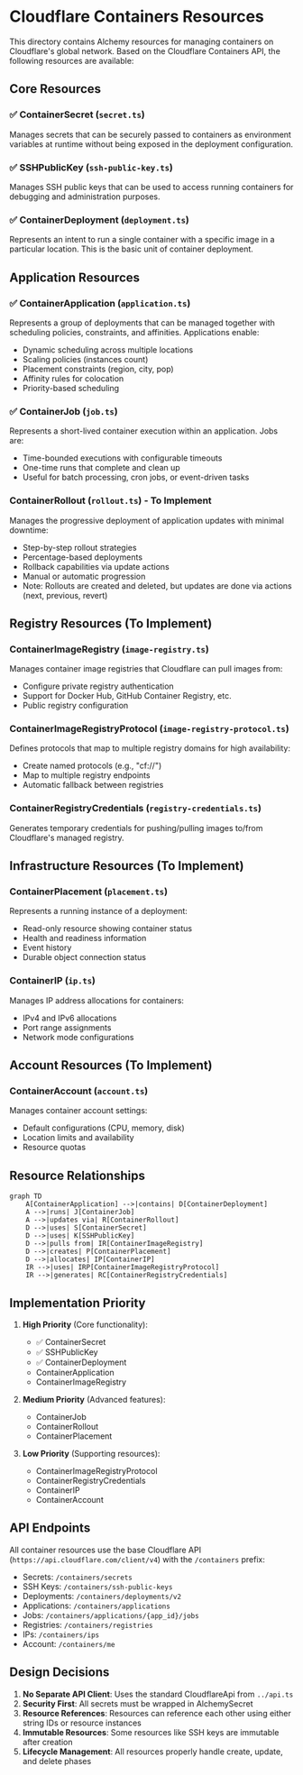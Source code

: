 # Cloudflare Containers Resources

This directory contains Alchemy resources for managing containers on Cloudflare's global network. Based on the Cloudflare Containers API, the following resources are available:

## Core Resources

### ✅ ContainerSecret (`secret.ts`)

Manages secrets that can be securely passed to containers as environment variables at runtime without being exposed in the deployment configuration.

### ✅ SSHPublicKey (`ssh-public-key.ts`)

Manages SSH public keys that can be used to access running containers for debugging and administration purposes.

### ✅ ContainerDeployment (`deployment.ts`)

Represents an intent to run a single container with a specific image in a particular location. This is the basic unit of container deployment.

## Application Resources

### ✅ ContainerApplication (`application.ts`)

Represents a group of deployments that can be managed together with scheduling policies, constraints, and affinities. Applications enable:

- Dynamic scheduling across multiple locations
- Scaling policies (instances count)
- Placement constraints (region, city, pop)
- Affinity rules for colocation
- Priority-based scheduling

### ✅ ContainerJob (`job.ts`)

Represents a short-lived container execution within an application. Jobs are:

- Time-bounded executions with configurable timeouts
- One-time runs that complete and clean up
- Useful for batch processing, cron jobs, or event-driven tasks

### ContainerRollout (`rollout.ts`) - To Implement

Manages the progressive deployment of application updates with minimal downtime:

- Step-by-step rollout strategies
- Percentage-based deployments
- Rollback capabilities via update actions
- Manual or automatic progression
- Note: Rollouts are created and deleted, but updates are done via actions (next, previous, revert)

## Registry Resources (To Implement)

### ContainerImageRegistry (`image-registry.ts`)

Manages container image registries that Cloudflare can pull images from:

- Configure private registry authentication
- Support for Docker Hub, GitHub Container Registry, etc.
- Public registry configuration

### ContainerImageRegistryProtocol (`image-registry-protocol.ts`)

Defines protocols that map to multiple registry domains for high availability:

- Create named protocols (e.g., "cf://")
- Map to multiple registry endpoints
- Automatic fallback between registries

### ContainerRegistryCredentials (`registry-credentials.ts`)

Generates temporary credentials for pushing/pulling images to/from Cloudflare's managed registry.

## Infrastructure Resources (To Implement)

### ContainerPlacement (`placement.ts`)

Represents a running instance of a deployment:

- Read-only resource showing container status
- Health and readiness information
- Event history
- Durable object connection status

### ContainerIP (`ip.ts`)

Manages IP address allocations for containers:

- IPv4 and IPv6 allocations
- Port range assignments
- Network mode configurations

## Account Resources (To Implement)

### ContainerAccount (`account.ts`)

Manages container account settings:

- Default configurations (CPU, memory, disk)
- Location limits and availability
- Resource quotas

## Resource Relationships

```mermaid
graph TD
    A[ContainerApplication] -->|contains| D[ContainerDeployment]
    A -->|runs| J[ContainerJob]
    A -->|updates via| R[ContainerRollout]
    D -->|uses| S[ContainerSecret]
    D -->|uses| K[SSHPublicKey]
    D -->|pulls from| IR[ContainerImageRegistry]
    D -->|creates| P[ContainerPlacement]
    D -->|allocates| IP[ContainerIP]
    IR -->|uses| IRP[ContainerImageRegistryProtocol]
    IR -->|generates| RC[ContainerRegistryCredentials]
```

## Implementation Priority

1. **High Priority** (Core functionality):

   - ✅ ContainerSecret
   - ✅ SSHPublicKey
   - ✅ ContainerDeployment
   - ContainerApplication
   - ContainerImageRegistry

2. **Medium Priority** (Advanced features):

   - ContainerJob
   - ContainerRollout
   - ContainerPlacement

3. **Low Priority** (Supporting resources):
   - ContainerImageRegistryProtocol
   - ContainerRegistryCredentials
   - ContainerIP
   - ContainerAccount

## API Endpoints

All container resources use the base Cloudflare API (`https://api.cloudflare.com/client/v4`) with the `/containers` prefix:

- Secrets: `/containers/secrets`
- SSH Keys: `/containers/ssh-public-keys`
- Deployments: `/containers/deployments/v2`
- Applications: `/containers/applications`
- Jobs: `/containers/applications/{app_id}/jobs`
- Registries: `/containers/registries`
- IPs: `/containers/ips`
- Account: `/containers/me`

## Design Decisions

1. **No Separate API Client**: Uses the standard CloudflareApi from `../api.ts`
2. **Security First**: All secrets must be wrapped in AlchemySecret
3. **Resource References**: Resources can reference each other using either string IDs or resource instances
4. **Immutable Resources**: Some resources like SSH keys are immutable after creation
5. **Lifecycle Management**: All resources properly handle create, update, and delete phases
